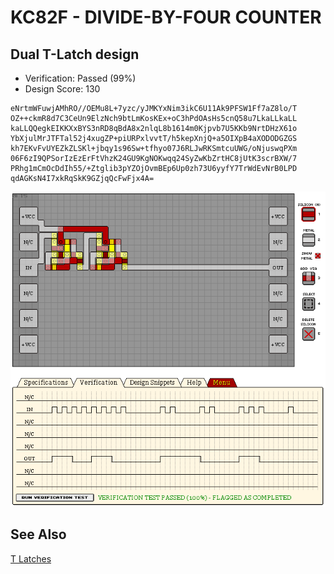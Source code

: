 # KC82F - DIVIDE-BY-FOUR COUNTER

## Dual T-Latch design

- Verification: Passed (99%)
- Design Score: 130

```
eNrtmWFuwjAMhRO//OEMu8L+7yzc/yJMKYxNim3ikC6U11Ak9PFSW1Ff7aZ8lo/T
OZ++ckmR8d7C3CeUn9ElzNch9btLmKosKEx+oC3hPdOAsHs5cnQ58u7LkaLLkaLL
kaLLQQegkEIKKXxBYS3nRD8qBdA8x2nlqL8b1614m0Kjpvb7U5KKb9NrtDHzX61o
YbXjulMrJTFTal52j4xugZP+piURPxlvvtT/h5kepXnjQ+a5OIXpB4aXODODGZGS
kh7EKvFvUYEZkZLSKl+jbqy1s96Sw+tfhyo07J6RLJwRKSmtcuUWG/oNjuswqPXm
06F6zI9QPSorIzEzErFtVhzK24GU9KgNOKwqq24SyZwKbZrtHC8jUtK3scrBXW/7
PRhg1mCmOcDdIh55/+Ztglib3pYZOjOvmBEp6Up0zh73U6yyfY7TrWdEvNrB0LPD
qdAGKsN4I7xkRqSkK9GZjqQcFwFjx4A=
```

![11 KC82F DIVIDE-BY-FOUR COUNTER](./assets/11.png)

## See Also

[T Latches](/snippets/t-latch.md)
